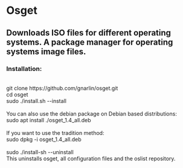 # Osget <br>
## Downloads ISO files for different operating systems. A package manager for operating systems image files. <br>
### Installation: <br>
<br>
git clone https://github.com/gnarlin/osget.git <br>
cd osget <br>
sudo ./install.sh --install <br>
<br>
You can also use the debian package on Debian based distributions: <br>
sudo apt install ./osget_1.4_all.deb <br>
<br>
If you want to use the tradition method: <br>
sudo dpkg -i osget_1.4_all.deb <br>
<br>
sudo ./install-sh --uninstall <br>
This uninstalls osget, all configuration files and the oslist repository. <br>
